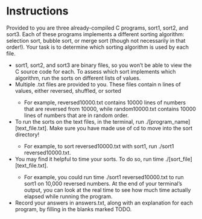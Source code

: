 <h1>Instructions</h1>
<p>Provided to you are three already-compiled C programs, sort1, sort2, and sort3. Each of these programs implements a different sorting algorithm: selection sort, bubble sort, or merge sort (though not necessarily in that order!). Your task is to determine which sorting algorithm is used by each file.</p>

<ul>
<li>sort1, sort2, and sort3 are binary files, so you won’t be able to view the C source code for each. To assess which sort implements which algorithm, run the sorts on different lists of values.</li>
<li>Multiple .txt files are provided to you. These files contain n lines of values, either reversed, shuffled, or sorted</li>
  <ul><li>For example, reversed10000.txt contains 10000 lines of numbers that are reversed from 10000, while random10000.txt contains 10000 lines of numbers that are in random order.</li></ul>

<li>To run the sorts on the text files, in the terminal, run ./[program_name] [text_file.txt]. Make sure you have made use of cd to move into the sort directory!</li>
  <ul><li>For example, to sort reversed10000.txt with sort1, run ./sort1 reversed10000.txt.</li></ul>


<li>You may find it helpful to time your sorts. To do so, run time ./[sort_file] [text_file.txt].</li>
  <ul><li>For example, you could run time ./sort1 reversed10000.txt to run sort1 on 10,000 reversed numbers. At the end of your terminal’s output, you can look at the real time to see how much time actually elapsed while running the program.</li></ul>


<li>Record your answers in answers.txt, along with an explanation for each program, by filling in the blanks marked TODO.</li>

  
</ul>
